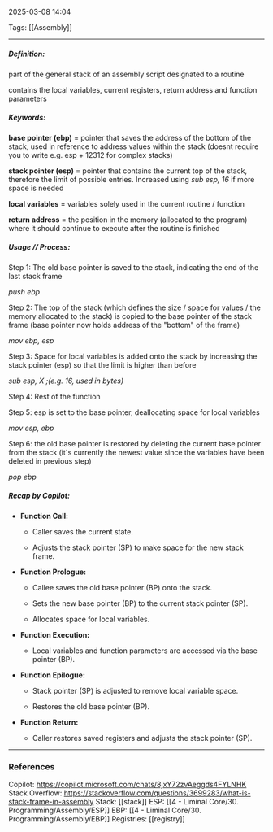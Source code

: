 2025-03-08 14:04

Tags: [[Assembly]] 

------------------------------------------------
##### Definition:
part of the general stack of an assembly script designated to a routine

contains the local variables, current registers, return address and function parameters

##### Keywords:

**base pointer (ebp)** = pointer that saves the address of the bottom of the stack, used in reference to address values within the stack (doesnt require you to write e.g. esp + 12312 for complex stacks)

**stack pointer (esp)** = pointer that contains the current top of the stack, therefore the limit of possible entries. Increased using 
*sub esp, 16*
if more space is needed

**local variables** = variables solely used in the current routine / function

**return address** = the position in the memory (allocated to the program) where it should continue to execute after the routine is finished

##### Usage // Process:

Step 1: The old base pointer is saved to the stack, indicating the end of the last stack frame

*push ebp*

Step 2: The top of the stack (which defines the size / space for values / the memory allocated to the stack) is copied to the base pointer of the stack frame (base pointer now holds address of the "bottom" of the frame)

*mov ebp, esp*

Step 3: Space for local variables is added onto the stack by increasing the stack pointer (esp) so that the limit is higher than before

*sub esp, X      ;(e.g. 16, used in bytes)*

Step 4: Rest of the function

Step 5: esp is set to the base pointer, deallocating space for local variables

*mov esp, ebp*

Step 6: the old base pointer is restored by deleting the current base pointer from the stack (it´s currently the newest value since the variables have been deleted in previous step)

*pop ebp*

##### Recap by Copilot:

- **Function Call:**
    
    - Caller saves the current state.
        
    - Adjusts the stack pointer (SP) to make space for the new stack frame.
        
- **Function Prologue:**
    
    - Callee saves the old base pointer (BP) onto the stack.
        
    - Sets the new base pointer (BP) to the current stack pointer (SP).
        
    - Allocates space for local variables.
        
- **Function Execution:**
    
    - Local variables and function parameters are accessed via the base pointer (BP).
        
- **Function Epilogue:**
    
    - Stack pointer (SP) is adjusted to remove local variable space.
        
    - Restores the old base pointer (BP).
        
- **Function Return:**
    
    - Caller restores saved registers and adjusts the stack pointer (SP).


------------------------------------------------------
### References

Copilot: https://copilot.microsoft.com/chats/8jxY72zvAeggds4FYLNHK
Stack Overflow: https://stackoverflow.com/questions/3699283/what-is-stack-frame-in-assembly
Stack: [[stack]]
ESP: [[4 - Liminal Core/30. Programming/Assembly/ESP]] 
EBP: [[4 - Liminal Core/30. Programming/Assembly/EBP]] 
Registries: [[registry]] 